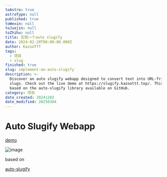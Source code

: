 ```yaml
---
toAstro: true
astroType: null
published: true
toWexin: null
toJuejin: null
toZhihu: null
title: 实现一个auto slugify
date: 2024-02-20T00:00:00.000Z
author: KazooTTT
tags:
  - 项目
  - slug
finished: true
slug: implement-an-auto-slugify
description: >-
  Discover an auto slugify webapp designed to convert text into URL-friendly
  slugs. Check out the live demo at https://slugify.kazoottt.top/. This tool is
  based on the auto-slugify library available on GitHub.
category: 项目
date_created: 20241202
date_modified: 20250304
---
```


# Auto Slugify Webapp

[demo](<https://slugify.kazoottt.top/>)

![image](<https://github.com/KazooTTT/auto-slugify-webapp/assets/31075337/e391b919-a2e8-411b-b466-c53ce79b16fc>)

based on

[auto-slugify](<https://github.com/kzttools/auto-slugify>)
